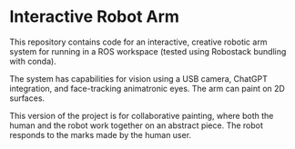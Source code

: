 # Interactive Robot Arm

This repository contains code for an interactive, creative robotic arm system for running in a ROS workspace (tested using Robostack bundling with conda).

The system has capabilities for vision using a USB camera, ChatGPT integration, and face-tracking animatronic eyes. The arm can paint on 2D surfaces.

This version of the project is for collaborative painting, where both the human and the robot work together on an abstract piece.
The robot responds to the marks made by the human user.

